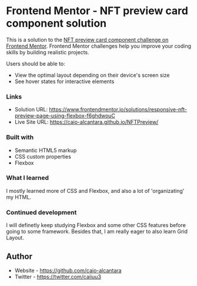 # Frontend Mentor - NFT preview card component solution

This is a solution to the [NFT preview card component challenge on Frontend Mentor](https://www.frontendmentor.io/challenges/nft-preview-card-component-SbdUL_w0U). Frontend Mentor challenges help you improve your coding skills by building realistic projects. 

Users should be able to:

- View the optimal layout depending on their device's screen size
- See hover states for interactive elements

### Links

- Solution URL: https://www.frontendmentor.io/solutions/responsive-nft-preview-page-using-flexbox-f6ghdwouC
- Live Site URL: https://caio-alcantara.github.io/NFTPreview/

### Built with

- Semantic HTML5 markup
- CSS custom properties
- Flexbox


### What I learned

I mostly learned more of CSS and Flexbox, and also a lot of 'organizating' my HTML.



### Continued development

I will definetly keep studying Flexbox and some other CSS features before going to some framework. Besides that, I am really eager to also learn Grid Layout.


## Author

- Website - https://github.com/caio-alcantara
- Twitter - https://twitter.com/caiiuu3
